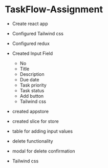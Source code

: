 # TaskFlow-Assignment

- Create react app
- Configured Tailwind css
- Configured redux
- Created Input Field

  - No
  - Title
  - Description
  - Due date
  - Task priority
  - Task status
  - Add button
  - Tailwind css

- created appstore
- created slice for store
- table for adding input values
- delete functionality
- modal for delete confirmation
- Tailwind css
